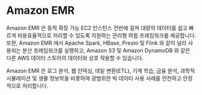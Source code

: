 # Amazon EMR

Amazon EMR 은 동적 확장 가능 EC2 인스턴스 전반에 걸쳐 대량의 데이터를 쉽고 빠르게 비용효율적으로 처리할 수 있도록 지원하는 관리형 하둡 프레임워크를 제공합니다. 또한, Amazon EMR 에서 Apache Spark, HBase, Presto 및 Flink 와 같이 널리 사용되는 분산 프레임워크를 실행하고, Amazon S3 및 Amazon DynamoDB 와 같은 다른 AWS 데이터 스토어의 데이터와 상호 작용할 수 있습니다.

Amazon EMR 은 로그 분석, 웹 인덱싱, 데잍 변환(ETL), 기계 학습, 금융 분석, 과학적 시뮬레이션 및 생물 정보학을 비롯하여 광범위한 빅 데이터 사용 사례를 안전하고 안정적으로 처리합니다.
